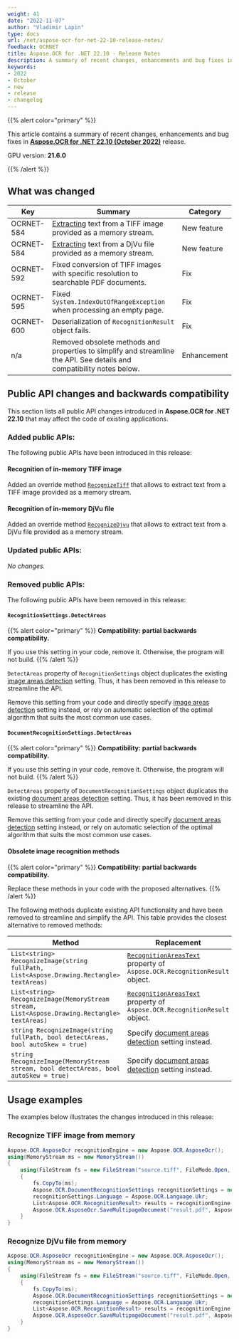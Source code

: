 ```yaml
---
weight: 41
date: "2022-11-07"
author: "Vladimir Lapin"
type: docs
url: /net/aspose-ocr-for-net-22-10-release-notes/
feedback: OCRNET
title: Aspose.OCR for .NET 22.10 - Release Notes
description: A summary of recent changes, enhancements and bug fixes in Aspose.OCR for .NET 22.10 (October 2022) release.
keywords:
- 2022
- October
- new
- release
- changelog
---
```


{{% alert color="primary" %}}

This article contains a summary of recent changes, enhancements and bug fixes in [**Aspose.OCR for .NET 22.10 (October 2022)**](https://www.nuget.org/packages/Aspose.OCR/22.10.0) release.

GPU version: **21.6.0**

{{% /alert %}}

## What was changed

Key | Summary | Category
--- | ------- | --------
OCRNET-584 | [Extracting](/ocr/net/recognition/tiff/) text from a TIFF image provided as a memory stream. | New feature
OCRNET-584 | [Extracting](/ocr/net/recognition/djvu/) text from a DjVu file provided as a memory stream. | New feature
OCRNET-592 | Fixed conversion of TIFF images with specific resolution to searchable PDF documents. | Fix
OCRNET-595 | Fixed `System.IndexOutOfRangeException` when processing an empty page. | Fix
OCRNET-600 | Deserialization of `RecognitionResult` object fails. | Fix
n/a | Removed obsolete methods and properties to simplify and streamline the API. See details and compatibility notes below. | Enhancement

## Public API changes and backwards compatibility

This section lists all public API changes introduced in **Aspose.OCR for .NET 22.10** that may affect the code of existing applications.

### Added public APIs:

The following public APIs have been introduced in this release:

#### Recognition of in-memory TIFF image

Added an override method [`RecognizeTiff`](https://reference.aspose.com/ocr/net/aspose.ocr/asposeocr/recognizetiff/#recognizetiff) that allows to extract text from a TIFF image provided as a memory stream.

#### Recognition of in-memory DjVu file

Added an override method [`RecognizeDjvu`](https://reference.aspose.com/ocr/net/aspose.ocr/asposeocr/recognizedjvu/#recognizedjvu) that allows to extract text from a DjVu file provided as a memory stream.

### Updated public APIs:

_No changes._

### Removed public APIs:

The following public APIs have been removed in this release:

#### `RecognitionSettings.DetectAreas`

{{% alert color="primary" %}}
**Compatibility: partial backwards compatibility.**

If you use this setting in your code, remove it. Otherwise, the program will not build.
{{% /alert %}}

`DetectAreas` property of `RecognitionSettings` object duplicates the existing [image areas detection](/ocr/net/areas-detection/) setting. Thus, it has been removed in this release to streamline the API.

Remove this setting from your code and directly specify [image areas detection](/ocr/net/areas-detection/) setting instead, or rely on automatic selection of the optimal algorithm that suits the most common use cases.

#### `DocumentRecognitionSettings.DetectAreas`

{{% alert color="primary" %}}
**Compatibility: partial backwards compatibility.**

If you use this setting in your code, remove it. Otherwise, the program will not build.
{{% /alert %}}

`DetectAreas` property of `DocumentRecognitionSettings` object duplicates the existing [document areas detection](/ocr/net/areas-detection/) setting. Thus, it has been removed in this release to streamline the API.

Remove this setting from your code and directly specify [document areas detection](/ocr/net/areas-detection/) setting instead, or rely on automatic selection of the optimal algorithm that suits the most common use cases.

#### Obsolete image recognition methods

{{% alert color="primary" %}}
**Compatibility: partial backwards compatibility.**

Replace these methods in your code with the proposed alternatives.
{{% /alert %}}

The following methods duplicate existing API functionality and have been removed to streamline and simplify the API. This table provides the closest alternative to removed methods:

Method | Replacement
------ | -----------
`List<string> RecognizeImage(string fullPath, List<Aspose.Drawing.Rectangle> textAreas)` | [`RecognitionAreasText`](https://reference.aspose.com/ocr/net/aspose.ocr/recognitionresult/recognitionareastext/) property of `Aspose.OCR.RecognitionResult` object.
`List<string> RecognizeImage(MemoryStream stream, List<Aspose.Drawing.Rectangle> textAreas)` | [`RecognitionAreasText`](https://reference.aspose.com/ocr/net/aspose.ocr/recognitionresult/recognitionareastext/) property of `Aspose.OCR.RecognitionResult` object.
`string RecognizeImage(string fullPath, bool detectAreas, bool autoSkew = true)` | Specify [document areas detection](/ocr/net/areas-detection/) setting instead.
`string RecognizeImage(MemoryStream stream, bool detectAreas, bool autoSkew = true)` | Specify [document areas detection](/ocr/net/areas-detection/) setting instead.

## Usage examples

The examples below illustrates the changes introduced in this release:

### Recognize TIFF image from memory

```csharp
Aspose.OCR.AsposeOcr recognitionEngine = new Aspose.OCR.AsposeOcr();
using(MemoryStream ms = new MemoryStream())
{
	using(FileStream fs = new FileStream("source.tiff", FileMode.Open, FileAccess.Read))
	{
		fs.CopyTo(ms);
		Aspose.OCR.DocumentRecognitionSettings recognitionSettings = new Aspose.OCR.DocumentRecognitionSettings();
		recognitionSettings.Language = Aspose.OCR.Language.Ukr;
		List<Aspose.OCR.RecognitionResult> results = recognitionEngine.RecognizeTiff(ms, recognitionSettings);
		Aspose.OCR.AsposeOcr.SaveMultipageDocument("result.pdf", Aspose.OCR.SaveFormat.Pdf, results);
	}
}
```

### Recognize DjVu file from memory

```csharp
Aspose.OCR.AsposeOcr recognitionEngine = new Aspose.OCR.AsposeOcr();
using(MemoryStream ms = new MemoryStream())
{
	using(FileStream fs = new FileStream("source.tiff", FileMode.Open, FileAccess.Read))
	{
		fs.CopyTo(ms);
		Aspose.OCR.DocumentRecognitionSettings recognitionSettings = new Aspose.OCR.DocumentRecognitionSettings();
		recognitionSettings.Language = Aspose.OCR.Language.Ukr;
		List<Aspose.OCR.RecognitionResult> results = recognitionEngine.RecognizeDjvu(ms, recognitionSettings);
		Aspose.OCR.AsposeOcr.SaveMultipageDocument("result.pdf", Aspose.OCR.SaveFormat.Pdf, results);
	}
}
```

